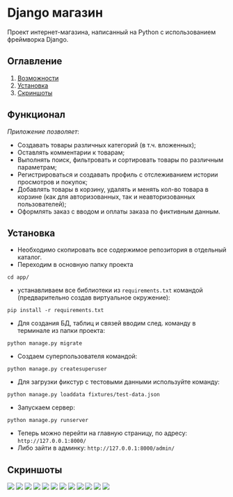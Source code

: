 # Django магазин
Проект интернет-магазина, написанный на Python с использованием фреймворка Django.

## Оглавление
1. [Возможности](#Функционал)
2. [Установка](#Установка)
3. [Скриншоты](#Скриншоты)

## Функционал
*Приложение позволяет*:
- Создавать товары различных категорий (в т.ч. вложенных);
- Оставлять комментарии к товарам;
- Выполнять поиск, фильтровать и сортировать товары по различным параметрам;
- Регистрироваться и создавать профиль с отслеживанием истории просмотров и покупок;
- Добавлять товары в корзину, удалять и менять кол-во товара в корзине 
(как для авторизованных, так и неавторизованных пользователей);
- Оформлять заказ с вводом и оплаты заказа по фиктивным данным.

## Установка

* Необходимо скопировать все содержимое репозитория в отдельный каталог.
* Переходим в основную папку проекта

```
cd app/
```

* устанавливаем все библиотеки из `requirements.txt` командой (предварительно создав виртуальное окружение):

```
pip install -r requirements.txt
```

* Для создания БД, таблиц и связей вводим след. команду в терминале из папки проекта:

```
python manage.py migrate
```

* Создаем суперпользователя командой:

```
python manage.py createsuperuser
```

* Для загрузки фикстур с тестовыми данными используйте команду:

```
python manage.py loaddata fixtures/test-data.json
```

* Запускаем сервер:

```
python manage.py runserver
```

* Теперь можно перейти на главную страницу, по адресу: `http://127.0.0.1:8000/`
* Либо зайти в админку: `http://127.0.0.1:8000/admin/`


## Скриншоты
![](/screen/2023-06-25_14-54-43.jpg)
![](/screen/2023-06-25_14-57-10.jpg)
![](/screen/2023-06-25_14-58-25.jpg)
![](/screen/2023-06-25_14-59-44.jpg)
![](/screen/2023-06-25_15-00-24.jpg)
![](/screen/2023-06-25_15-01-24.jpg)
![](/screen/2023-06-25_15-05-02.jpg)
![](/screen/2023-06-25_15-05-29.jpg)
![](/screen/2023-06-25_15-07-08.jpg)
![](/screen/2023-06-25_15-07-33.jpg)
![](/screen/2023-06-25_15-08-04.jpg)
![](/screen/2023-06-25_15-08-32.jpg)


